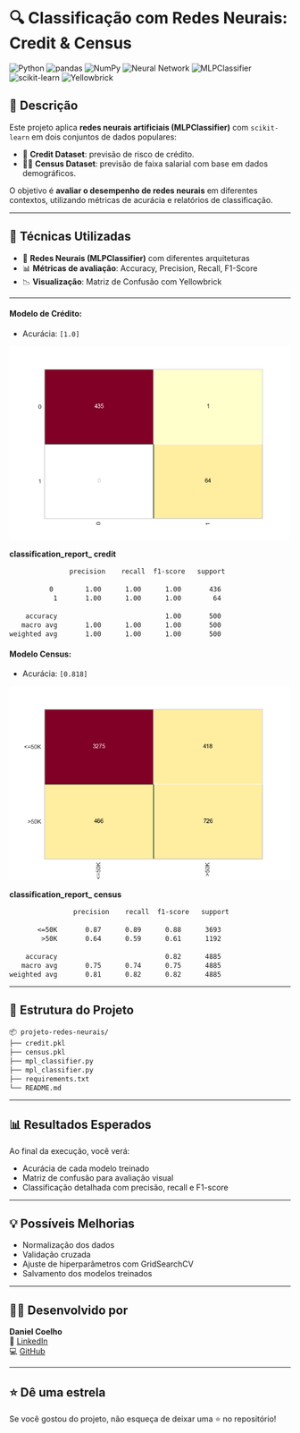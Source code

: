 
# 🔍 Classificação com Redes Neurais: Credit & Census

![Python](https://img.shields.io/badge/Python-3776AB?style=for-the-badge&logo=python&logoColor=white)
![pandas](https://img.shields.io/badge/Pandas-150458?style=for-the-badge&logo=pandas&logoColor=white)
![NumPy](https://img.shields.io/badge/NumPy-013243?style=for-the-badge&logo=numpy&logoColor=white)
![Neural Network](https://img.shields.io/badge/Neural%20Network-%F0%9F%A7%AC-blueviolet?style=for-the-badge)
![MLPClassifier](https://img.shields.io/badge/MLPClassifier-Scikit--Learn-orange?style=for-the-badge&logo=scikit-learn&logoColor=white)
![scikit-learn](https://img.shields.io/badge/scikit--learn-F7931E?style=for-the-badge&logo=scikit-learn&logoColor=white)
![Yellowbrick](https://img.shields.io/badge/Yellowbrick-FDC813?style=for-the-badge&logo=data:image/svg+xml;base64,PHN2ZyB4bWxucz0iaHR0cDovL3d3dy53My5vcmcvMjAwMC9zdmciPjwvc3ZnPg==&logoColor=white)

## 📌 Descrição

Este projeto aplica **redes neurais artificiais (MLPClassifier)** com `scikit-learn` em dois conjuntos de dados populares:

- 🏦 **Credit Dataset**: previsão de risco de crédito.
- 🧑‍💼 **Census Dataset**: previsão de faixa salarial com base em dados demográficos.

O objetivo é **avaliar o desempenho de redes neurais** em diferentes contextos, utilizando métricas de acurácia e relatórios de classificação.

---

## 🧠 Técnicas Utilizadas

- 🔢 **Redes Neurais (MLPClassifier)** com diferentes arquiteturas
- 📊 **Métricas de avaliação**: Accuracy, Precision, Recall, F1-Score
- 📉 **Visualização**: Matriz de Confusão com Yellowbrick

---

#### Modelo de Crédito:

* Acurácia: `[1.0]`

![Matriz de Confusão do Modelo de Crédito](confusion_matrix_credit.png)

 **classification_report_ credit**

                   precision    recall  f1-score   support

              0        1.00      1.00      1.00       436
               1       1.00      1.00      1.00        64

        accuracy                           1.00       500
       macro avg       1.00      1.00      1.00       500
    weighted avg       1.00      1.00      1.00       500



#### Modelo Census:

* Acurácia: `[0.818]`

![Matriz de Confusão do Modelo Census](confusion_matrix_census.png)

 **classification_report_ census**
 
                    precision    recall  f1-score   support

           <=50K       0.87      0.89      0.88      3693
            >50K       0.64      0.59      0.61      1192

        accuracy                           0.82      4885
       macro avg       0.75      0.74      0.75      4885
    weighted avg       0.81      0.82      0.82      4885


---

## 📁 Estrutura do Projeto

```
📦 projeto-redes-neurais/
├── credit.pkl
├── census.pkl
├── mpl_classifier.py
├── mpl_classifier.py
├── requirements.txt
└── README.md
```

---

## 📊 Resultados Esperados

Ao final da execução, você verá:
- Acurácia de cada modelo treinado
- Matriz de confusão para avaliação visual
- Classificação detalhada com precisão, recall e F1-score

---

## 💡 Possíveis Melhorias

- Normalização dos dados
- Validação cruzada
- Ajuste de hiperparâmetros com GridSearchCV
- Salvamento dos modelos treinados

---

## 👨‍💻 Desenvolvido por

**Daniel Coelho**  
🔗 [LinkedIn](https://www.linkedin.com/in/seu-linkedin)  
💻 [GitHub](https://github.com/seu-github)

---

## ⭐ Dê uma estrela

Se você gostou do projeto, não esqueça de deixar uma ⭐ no repositório!
